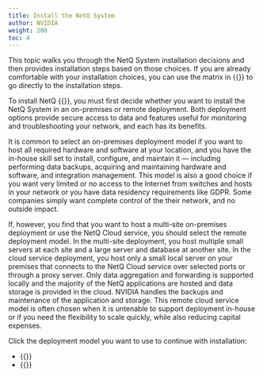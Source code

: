 ```yaml
---
title: Install the NetQ System
author: NVIDIA
weight: 200
toc: 4
---
```

This topic walks you through the NetQ System installation decisions and then provides installation steps based on those choices. If you are already comfortable with your installation choices, you can use the matrix in {{<link title="Install NetQ Quick Start">}} to go directly to the installation steps.

To install NetQ {{<version>}}, you must first decide whether you want to install the NetQ System in an on-premises or remote deployment. Both deployment options provide secure access to data and features useful for monitoring and troubleshooting your network, and each has its benefits.

It is common to select an on-premises deployment model if you want to host all required hardware and software at your location, and you have the in-house skill set to install, configure, and maintain it &mdash; including performing data backups, acquiring and maintaining hardware and software, and integration management. This model is also a good choice if you want very limited or no access to the Internet from switches and hosts in your network or you have data residency requirements like GDPR. Some companies simply want complete control of the their network, and no outside impact.

If, however, you find that you want to host a multi-site on-premises deployment or use the NetQ Cloud service, you should select the remote deployment model. In the multi-site deployment, you host multiple small servers at each site and a large server and database at another site. In the cloud service deployment, you host only a small local server on your premises that connects to the NetQ Cloud service over selected ports or through a proxy server. Only data aggregation and forwarding is supported locally and the majority of the NetQ applications are hosted and data storage is provided in the cloud. NVIDIA handles the backups and maintenance of the application and storage. This remote cloud service model is often chosen when it is untenable to support deployment in-house or if you need the flexibility to scale quickly, while also reducing capital expenses.

Click the deployment model you want to use to continue with installation:

- {{<link title="Install NetQ as an On-premises Deployment" text="On-premises deployment">}}
- {{<link title="Install NetQ as a Remote Deployment" text="Remote deployment">}}
